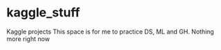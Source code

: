 # kaggle_stuff
Kaggle projects
This space is for me to practice DS, ML and GH.  Nothing more right now
